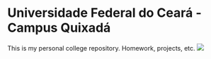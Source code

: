 # Universidade Federal do Ceará - Campus Quixadá
This is my personal college repository. Homework, projects, etc.
<a href="https://www.quixada.ufc.br/">
  <img src="https://moodle2.quixada.ufc.br/pluginfile.php/1/theme_moove/logo/1674052703/Quixada_brasao1_horizontal_cor-01.png"> 
</a>
